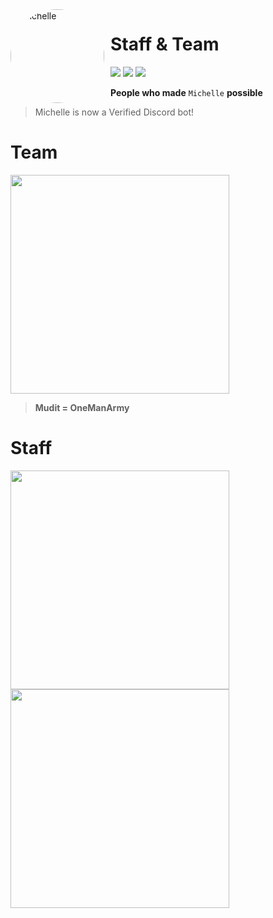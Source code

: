 <img width="150" height="150" align="left" style="float: left; margin: 0 10px 0 0; border-radius: 50%;" alt="Michelle" src="https://i.imgur.com/TntCpG2.png">

# Staff & Team

[![](https://img.shields.io/discord/735922425103122533.svg?logo=discord&colorB=7289DA&label=Bot)](https://discord.com/oauth2/authorize?client_id=840180379389263882&permissions=4228906231&scope=bot+applications.commands "Bot Invite")
[![](https://img.shields.io/badge/Top.gg-gray.svg?logo=discord)](https://top.gg/bot/840180379389263882 "https://top.gg/bot/840180379389263882")
[![](https://img.shields.io/badge/discord.py-v1.7.3-blue.svg?logo=python)](https://discordpy.readthedocs.io/en/stable/api.html "Documentation")

**People who made** `Michelle` **possible**

> Michelle is now a Verified Discord bot!

# Team

<img width = "350px" src = "https://i.imgur.com/tVRzPcL.png">

> **Mudit = OneManArmy**

# Staff

<img width = "350px" src = "https://i.imgur.com/DTSpAFu.png"> 
<img width = "350px" src = "https://i.imgur.com/Oq5fht9.png">
